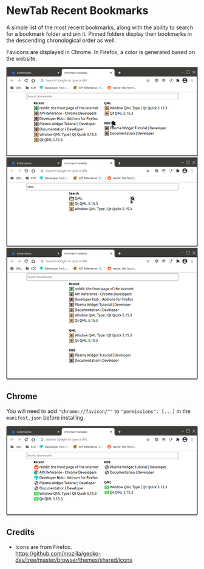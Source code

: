 # NewTab Recent Bookmarks

A simple list of the most recent bookmarks, along with the ability to search for a bookmark folder and pin it. Pinned folders display their bookmarks in the descending chronological order as well.

Favicons are displayed in Chrome. In Firefox, a color is generated based on the website.

![](screenshots/UnpinFolder.png)
![](screenshots/SearchAndPinFolder.png)
![](screenshots/TallWindow.png)

## Chrome

You will need to add `"chrome://favicon/""` to `"permissions": [...]` in the `manifest.json` before installing.

![](screenshots/ChromeWithFavicons.png)

## Credits

* Icons are from Firefox.  
  https://github.com/mozilla/gecko-dev/tree/master/browser/themes/shared/icons
